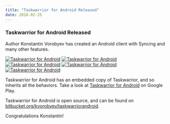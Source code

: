 ```yaml
---
title: "Taskwarrior for Android Released"
date: 2016-02-25
---
```


### Taskwarrior for Android Released 

Author Konstantin Vorobyev has created an Android client with Syncing and many other features.

[![Taskwarrior for Android](/images/twa1.png)](/images/twa1.png)
[![Taskwarrior for Android](/images/twa2.png)](/images/twa2.png)
[![Taskwarrior for Android](/images/twa3.png)](/images/twa3.png)
[![Taskwarrior for Android](/images/twa4.png)](/images/twa4.png)
[![Taskwarrior for Android](/images/twa5.png)](/images/twa5.png)

Taskwarrior for Android has an embedded copy of Taskwarrior, and so inherits all the behaviors.
Take a look at [Taskwarrior for Android](https://play.google.com/store/apps/details?id=kvj.taskw) on Google Play.

Taskwarrior for Android is open source, and can be found on [bitbucket.org/kvorobyev/taskwarriorandroid](https://bitbucket.org/kvorobyev/taskwarriorandroid/wiki/Home).

Congratulations Konstantin!
